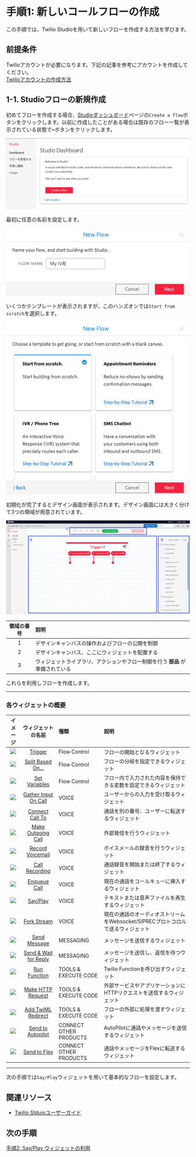 #  手順1: 新しいコールフローの作成

この手順では、Twilio Studioを用いて新しいフローを作成する方法を学びます。

## 前提条件
Twilioアカウントが必要になります。下記の記事を参考にアカウントを作成してください。  
[Twilioアカウントの作成方法](https://www.twilio.com/blog/how-to-create-twilio-account-jp)

## 1-1. Studioフローの新規作成

初めてフローを作成する場合、[Studioダッシュボード](https://jp.twilio.com/console/studio/dashboard)ページの`Create a flow`ボタンをクリックします。以前に作成したことがある場合は既存のフロー一覧が表示されている状態で`+`ボタンをクリックします。

![初めてフローを作成する場合](../assets/01-Create-First-Flow.png)

最初に任意の名前を設定します。

![フローの名前を設定](../assets/01-Flow-Name.png)

いくつかテンプレートが表示されますが、このハンズオンでは`Start from scratch`を選択します。

![まっさらな状態で開始](../assets/01-Flow-Template.png)

初期化が完了するとデザイン画面が表示されます。デザイン画面には大きく分けて3つの領域が用意されています。

![デザイン画面](../assets/01-Design-Screen.png)

|領域の番号 |説明 |
|:-------:|:--------|
|1|デザインキャンバスの操作およびフローの公開を制御|
|2|デザインキャンバス、ここにウィジェットを配置する |
|3|ウィジェットライブラリ、アクションやフロー制御を行う __部品__ が準備されている |

これらを利用しフローを作成します。

-------------------------------------

### 各ウィジェットの概要

|イメージ|ウィジェットの名前 |種類 |説明 |
|:-------:|:-------:|:--------|:--------|
|<img src="https://twilio-cms-prod.s3.amazonaws.com/images/trigger.width-500.png" />|[Trigger](https://jp.twilio.com/docs/studio/widget-library/trigger-start)|Flow Control|フローの開始となるウィジェット|
|<img src="https://twilio-cms-prod.s3.amazonaws.com/images/splitbasedon.width-500.png" />|[Split Based On...](https://jp.twilio.com/docs/studio/widget-library/split-based-on)|Flow Control|フローの分岐を指定できるウィジェット |
|<img src="https://twilio-cms-prod.s3.amazonaws.com/images/Screen_Shot_2018-11-29_at_9.15.43_AM.width-500.png" />|[Set Variables](https://jp.twilio.com/docs/studio/widget-library/set-variables)|Flow Control|フロー内で入力された内容を保持できる変数を設定できるウィジェット|
|<img src="https://twilio-cms-prod.s3.amazonaws.com/images/gatherinputoncall.width-500.png" />|[Gather Input On Call](https://jp.twilio.com/docs/studio/widget-library/gather-input-call)|VOICE|ユーザーからの入力を受け取るウィジェット|
|<img src="https://twilio-cms-prod.s3.amazonaws.com/images/connectcallto.width-500.png" />|[Connect Call To](https://jp.twilio.com/docs/studio/widget-library/connect-call)|VOICE|通話を別の番号、ユーザーに転送するウィジェット|
|<img src="https://twilio-cms-prod.s3.amazonaws.com/images/Make_Outgoing_Call.width-500.png" />|[Make Outgoing Call](https://jp.twilio.com/docs/studio/widget-library/make-outgoing-call)|VOICE|外部発信を行うウィジェット|
|<img src="https://twilio-cms-prod.s3.amazonaws.com/images/recordvoicemail.width-500.png" />|[Record Voicemail](https://jp.twilio.com/docs/studio/widget-library/record-voicemail)|VOICE|ボイスメールの録音を行うウィジェット|
|<img src="https://twilio-cms-prod.s3.amazonaws.com/images/Screen_Shot_2019-07-10_at_11.19.12_PM.width-500.png" />|[Call Recording](https://jp.twilio.com/docs/studio/widget-library/call-recording)|VOICE|通話録音を開始または終了するウィジェット|
|<img src="https://twilio-cms-prod.s3.amazonaws.com/images/enqueue-widget.width-500.png" />|[Enqueue Call](https://jp.twilio.com/docs/studio/widget-library/enqueue-call)|VOICE|現在の通話をコールキューに挿入するウィジェット|
|<img src="https://twilio-cms-prod.s3.amazonaws.com/images/sayplay.width-500.png" />|[Say/Play](https://jp.twilio.com/docs/studio/widget-library/sayplay)|VOICE|テキストまたは音声ファイルを再生するウィジェット|
|<img src="https://twilio-cms-prod.s3.amazonaws.com/images/fork_stream_widget.width-500.png" />|[Fork Stream](https://jp.twilio.com/docs/studio/widget-library/fork-stream)|VOICE|現在の通話のオーディオストリームをWebsocket/SIPRECプロトコロルで送るウィジェット|
|<img src="https://twilio-cms-prod.s3.amazonaws.com/images/sendmessage.width-500.png" />|[Send Message](https://jp.twilio.com/docs/studio/widget-library/send-message)|MESSAGING|メッセージを送信するウィジェット|
|<img src="https://twilio-cms-prod.s3.amazonaws.com/images/sendandwaitforreply.width-500.png" />|[Send & Wait for Reply](https://jp.twilio.com/docs/studio/widget-library/send-wait-reply)|MESSAGING|メッセージを送信し、返信を待つウィジェット|
|<img src="https://twilio-cms-prod.s3.amazonaws.com/images/runfunction.width-500.png" />|[Run Function](https://jp.twilio.com/docs/studio/widget-library/run-function)|TOOLS & EXECUTE CODE|Twilio Functionを呼び出すウィジェット|
|<img src="https://twilio-cms-prod.s3.amazonaws.com/images/httprequest.width-500.png" />|[Make HTTP Request](https://jp.twilio.com/docs/studio/widget-library/http-request)|TOOLS & EXECUTE CODE|外部サービスやアプリケーションにHTTPリクエストを送信するウィジェット|
|<img src="https://twilio-cms-prod.s3.amazonaws.com/images/Screen_Shot_2019-08-26_at_11.40.56_AM.width-500.png" />|[Add TwiML Redirect](https://jp.twilio.com/docs/studio/widget-library/twiml-redirect)|TOOLS & EXECUTE CODE|フローの外部に処理を渡すウィジェット|
|<img src="https://twilio-cms-prod.s3.amazonaws.com/images/Screen_Shot_2019-05-21_at_3.55.20_PM.width-500.png" />|[Send to Autopilot](https://jp.twilio.com/docs/studio/widget-library/autopilot)|CONNECT OTHER PRODUCTS|AutoPilotに通話やメッセージを送信するウィジェット|
|<img src="https://twilio-cms-prod.s3.amazonaws.com/images/send-to-flex_ZmYZLbs.width-800.png" />|[Send to Flex](https://jp.twilio.com/docs/studio/widget-library/send-flex)|CONNECT OTHER PRODUCTS|通話やメッセージをFlexに転送するウィジェット|



-------------------------------------

次の手順では`Say/Play`ウィジェットを用いて基本的なフローを設定します。

## 関連リソース

- [Twilio Stduioユーザーガイド](https://jp.twilio.com/docs/studio/user-guide)


## 次の手順
[手順2: Say/Play ウィジェットの利用](02-Use-Widgets.md)
